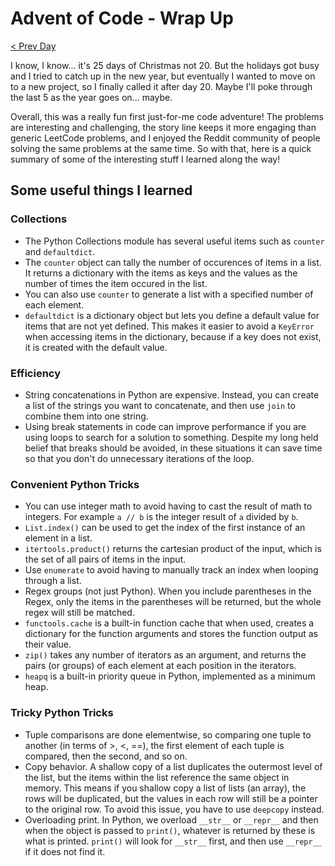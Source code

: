 # Advent of Code - Wrap Up
[< Prev Day](day20.html)

I know, I know... it's 25 days of Christmas not 20. But the holidays got busy and I tried to catch up in the new year, but eventually I wanted to move on to a new project, so I finally called it after day 20. Maybe I'll poke through the last 5 as the year goes on... maybe.

Overall, this was a really fun first just-for-me code adventure! The problems are interesting and challenging, the story line keeps it more engaging than generic LeetCode problems, and I enjoyed the Reddit community of people solving the same problems at the same time. So with that, here is a quick summary of some of the interesting stuff I learned along the way!

## Some useful things I learned
### Collections
* The Python Collections module has several useful items such as `counter` and `defaultdict`.
* The `counter` object can tally the number of occurences of items in a list. It returns a dictionary with the items as keys and the values as the number of times the item occured in the list.
* You can also use `counter` to generate a list with a specified number of each element.
* `defaultdict` is a dictionary object but lets you define a default value for items that are not yet defined. This makes it easier to avoid a `KeyError` when accessing items in the dictionary, because if a key does not exist, it is created with the default value.

### Efficiency
* String concatenations in Python are expensive. Instead, you can create a list of the strings you want to concatenate, and then use `join` to combine them into one string.
* Using break statements in code can improve performance if you are using loops to search for a solution to something. Despite my long held belief that breaks should be avoided, in these situations it can save time so that you don't do unnecessary iterations of the loop.

### Convenient Python Tricks
* You can use integer math to avoid having to cast the result of math to integers. For example `a // b` is the integer result of `a` divided by `b`.
* `List.index()` can be used to get the index of the first instance of an element in a list.
* `itertools.product()` returns the cartesian product of the input, which is the set of all pairs of items in the input.
* Use `enumerate` to avoid having to manually track an index when looping through a list.
* Regex groups (not just Python). When you include parentheses in the Regex, only the items in the parentheses will be returned, but the whole regex will still be matched.
* `functools.cache` is a built-in function cache that when used, creates a dictionary for the function arguments and stores the function output as their value.
* `zip()` takes any number of iterators as an argument, and returns the pairs (or groups) of each element at each position in the iterators.
* `heapq` is a built-in priority queue in Python, implemented as a minimum heap.

### Tricky Python Tricks
* Tuple comparisons are done elementwise, so comparing one tuple to another (in terms of >, <, ==), the first element of each tuple is compared, then the second, and so on.
* Copy behavior. A shallow copy of a list duplicates the outermost level of the list, but the items within the list reference the same object in memory. This means if you shallow copy a list of lists (an array), the rows will be duplicated, but the values in each row will still be a pointer to the original row. To avoid this issue, you have to use `deepcopy` instead.
* Overloading print. In Python, we overload `__str__` or `__repr__` and then when the object is passed to `print()`, whatever is returned by these is what is printed. `print()` will look for `__str__` first, and then use `__repr__` if it does not find it.